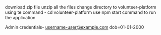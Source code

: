 download zip file
unzip all the files
change directory to volunteer-platform using te command - cd volunteer-platform
use npm start command to run the application

Admin credentials-
username-user@example.com
dob=01-01-2000
